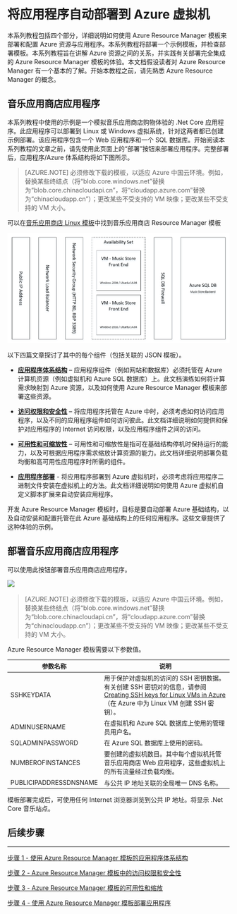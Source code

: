 <properties
   pageTitle="Azure 虚拟机 DotNet Core 教程 1 | Azure"
   description="Azure 虚拟机 DotNet Core 教程"
   services="virtual-machines-linux"
   documentationCenter="virtual-machines"
   authors="neilpeterson"
   manager="timlt"
   editor="tysonn"
   tags="azure-service-management"/>  


<tags
   ms.service="virtual-machines-linux"
   ms.devlang="na"
   ms.topic="article"
   ms.tgt_pltfrm="vm-linux"
   ms.workload="infrastructure"
   ms.date="09/21/2016"
   wacn.date="11/21/2016"
   ms.author="nepeters"/>  


# 将应用程序自动部署到 Azure 虚拟机

本系列教程包括四个部分，详细说明如何使用 Azure Resource Manager 模板来部署和配置 Azure 资源与应用程序。本系列教程将部署一个示例模板，并检查部署模板。本系列教程旨在讲解 Azure 资源之间的关系，并实践有关部署完全集成的 Azure Resource Manager 模板的体验。本文档假设读者对 Azure Resource Manager 有一个基本的了解。开始本教程之前，请先熟悉 Azure Resource Manager 的概念。

## 音乐应用商店应用程序

本系列教程中使用的示例是一个模拟音乐应用商店购物体验的 .Net Core 应用程序。此应用程序可以部署到 Linux 或 Windows 虚拟系统，针对这两者都已创建示例部署。该应用程序包含一个 Web 应用程序和一个 SQL 数据库。开始阅读本系列教程的文章之前，请先使用此页面上的“部署”按钮来部署应用程序。完整部署后，应用程序/Azure 体系结构将如下图所示。

>[AZURE.NOTE] 必须修改下载的模板，以适应 Azure 中国云环境。例如，替换某些终结点（将“blob.core.windows.net”替换为“blob.core.chinacloudapi.cn”，将“cloudapp.azure.com”替换为“chinacloudapp.cn”）；更改某些不受支持的 VM 映像；更改某些不受支持的 VM 大小。

可以在[音乐应用商店 Linux 模板](https://github.com/neilpeterson/nepeters-azure-templates/tree/master/dotnet-core-music-linux-vm-sql-db)中找到音乐应用商店 Resource Manager 模板

![音乐应用商店应用程序](./media/virtual-machines-linux-dotnet-core/music-store.png)  


以下四篇文章探讨了其中的每个组件（包括关联的 JSON 模板）。

- [**应用程序体系结构**](/documentation/articles/virtual-machines-linux-dotnet-core-2-architecture/) – 应用程序组件（例如网站和数据库）必须托管在 Azure 计算机资源（例如虚拟机和 Azure SQL 数据库）上。此文档演练如何将计算需求映射到 Azure 资源，以及如何使用 Azure Resource Manager 模板来部署这些资源。

- [**访问权限和安全性**](/documentation/articles/virtual-machines-linux-dotnet-core-3-access-security/) – 将应用程序托管在 Azure 中时，必须考虑如何访问应用程序，以及不同的应用程序组件如何访问彼此。此文档详细说明如何提供和保护对应用程序的 Internet 访问权限，以及应用程序组件之间的访问。

- [**可用性和可缩放性**](/documentation/articles/virtual-machines-linux-dotnet-core-4-availability-scale/) – 可用性和可缩放性是指可在基础结构停机时保持运行的能力，以及可根据应用程序需求缩放计算资源的能力。此文档详细说明部署负载均衡和高可用性应用程序时所需的组件。

- [**应用程序部署**](/documentation/articles/virtual-machines-linux-dotnet-core-5-app-deployment/) - 将应用程序部署到 Azure 虚拟机时，必须考虑将应用程序二进制文件安装在虚拟机上的方法。此文档详细说明如何使用 Azure 虚拟机自定义脚本扩展来自动安装应用程序。

开发 Azure Resource Manager 模板时，目标是要自动部署 Azure 基础结构，以及自动安装和配置托管在此 Azure 基础结构上的任何应用程序。这些文章提供了这种体验的示例。

## 部署音乐应用商店应用程序

可以使用此按钮部署音乐应用商店应用程序。

<a href="https://portal.azure.cn/#create/Microsoft.Template/uri/https%3A%2F%2Fraw.githubusercontent.com%2FMicrosoft%2Fdotnet-core-sample-templates%2Fmaster%2Fdotnet-core-music-linux%2Fazuredeploy.json" target="_blank">
    <img src="http://azuredeploy.net/deploybutton.png"/>
</a>

>[AZURE.NOTE] 必须修改下载的模板，以适应 Azure 中国云环境。例如，替换某些终结点（将“blob.core.windows.net”替换为“blob.core.chinacloudapi.cn”，将“cloudapp.azure.com”替换为“chinacloudapp.cn”）；更改某些不受支持的 VM 映像；更改某些不受支持的 VM 大小。

Azure Resource Manager 模板需要以下参数值。

|参数名称 |说明 |
|---|---|
|SSHKEYDATA | 用于保护对虚拟机的访问的 SSH 密钥数据。有关创建 SSH 密钥对的信息，请参阅 [Creating SSH keys for Linux VMs in Azure](/documentation/articles/virtual-machines-linux-mac-create-ssh-keys/)（在 Azure 中为 Linux VM 创建 SSH 密钥）。 |
|ADMINUSERNAME | 在虚拟机和 Azure SQL 数据库上使用的管理员用户名。 |
|SQLADMINPASSWORD | 在 Azure SQL 数据库上使用的密码。 |
|NUMBEROFINSTANCES | 要创建的虚拟机数目。其中每个虚拟机托管音乐应用商店 Web 应用程序，这些虚拟机上的所有流量经过负载均衡。 |
|PUBLICIPADDRESSDNSNAME | 与公共 IP 地址关联的全局唯一 DNS 名称。 |

模板部署完成后，可使用任何 Internet 浏览器浏览到公共 IP 地址。将显示 .Net Core 音乐站点。

## 后续步骤

<hr>

[步骤 1 - 使用 Azure Resource Manager 模板的应用程序体系结构](/documentation/articles/virtual-machines-linux-dotnet-core-2-architecture/)

[步骤 2 - Azure Resource Manager 模板中的访问权限和安全性](/documentation/articles/virtual-machines-linux-dotnet-core-3-access-security/)

[步骤 3 - Azure Resource Manager 模板的可用性和缩放](/documentation/articles/virtual-machines-linux-dotnet-core-4-availability-scale/)

[步骤 4 - 使用 Azure Resource Manager 模板部署应用程序](/documentation/articles/virtual-machines-linux-dotnet-core-5-app-deployment/)

<!---HONumber=Mooncake_1114_2016-->